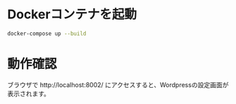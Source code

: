 # Dockerコンテナを起動
```bash
docker-compose up --build
```
# 動作確認
ブラウザで http://localhost:8002/ にアクセスすると、Wordpressの設定画面が表示されます。
